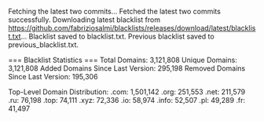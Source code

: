 Fetching the latest two commits...
Fetched the latest two commits successfully.
Downloading latest blacklist from https://github.com/fabriziosalmi/blacklists/releases/download/latest/blacklist.txt...
Blacklist saved to blacklist.txt.
Previous blacklist saved to previous_blacklist.txt.

=== Blacklist Statistics ===
Total Domains: 3,121,808
Unique Domains: 3,121,808
Added Domains Since Last Version: 295,198
Removed Domains Since Last Version: 195,306

Top-Level Domain Distribution:
  .com: 1,501,142
  .org: 251,553
  .net: 211,579
  .ru: 76,198
  .top: 74,111
  .xyz: 72,336
  .io: 58,974
  .info: 52,507
  .pl: 49,289
  .fr: 41,497
